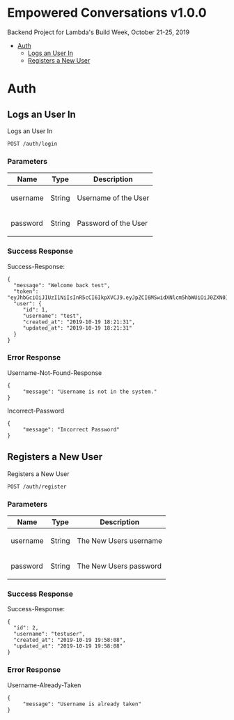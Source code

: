 # Empowered Conversations v1.0.0

Backend Project for Lambda&#39;s Build Week, October 21-25, 2019

- [Auth](#auth)
	- [Logs an User In](#logs-an-user-in)
	- [Registers a New User](#registers-a-new-user)
	


# Auth

## Logs an User In

<p>Logs an User In</p>

	POST /auth/login


### Parameters

| Name    | Type      | Description                          |
|---------|-----------|--------------------------------------|
| username			| String			|  <p>Username of the User</p>							|
| password			| String			|  <p>Password of the User</p>							|

### Success Response

Success-Response:

```
{
  "message": "Welcome back test",
  "token": "eyJhbGciOiJIUzI1NiIsInR5cCI6IkpXVCJ9.eyJpZCI6MSwidXNlcm5hbWUiOiJ0ZXN0IiwiaWF0IjoxNTcxNTE0NzcwLCJleHAiOjE1NzE2MDExNzB9.4iEFSx0i7V8cvYgZ0ALRAQG1aUTqqguQ5xDG86sgpjg",
  "user": {
     "id": 1,
     "username": "test",
     "created_at": "2019-10-19 18:21:31",
     "updated_at": "2019-10-19 18:21:31"
  }
}
```
### Error Response

Username-Not-Found-Response

```
{
     "message": "Username is not in the system."
}
```
Incorrect-Password

```
{
     "message": "Incorrect Password"
}
```
## Registers a New User

<p>Registers a New User</p>

	POST /auth/register


### Parameters

| Name    | Type      | Description                          |
|---------|-----------|--------------------------------------|
| username			| String			|  <p>The New Users username</p>							|
| password			| String			|  <p>The New Users password</p>							|

### Success Response

Success-Response:

```
{
  "id": 2,
  "username": "testuser",
  "created_at": "2019-10-19 19:58:08",
  "updated_at": "2019-10-19 19:58:08"
}
```
### Error Response

Username-Already-Taken

```
{
     "message": "Username is already taken"
}
```

